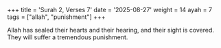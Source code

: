 +++
title = 'Surah 2, Verses 7'
date = '2025-08-27'
weight = 14
ayah = 7
tags = ["allah", "punishment"]
+++

Allah has sealed their hearts and their hearing, and their sight is covered. They will suffer a tremendous punishment.